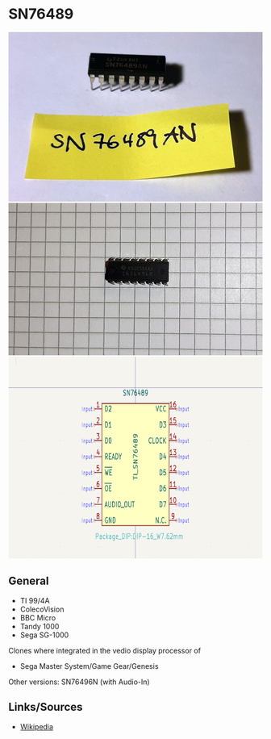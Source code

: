 # SN76489

<img src="SN76489AN.png" width="600">

<img src="SN76496.png" width="600">

<img src="kicad_SN76489.png" width="600" height="400">

## General
- TI 99/4A
- ColecoVision
- BBC Micro
- Tandy 1000
- Sega SG-1000 

Clones where integrated in the vedio display processor of

- Sega Master System/Game Gear/Genesis

Other versions: SN76496N (with Audio-In)

## Links/Sources
- [Wikipedia](https://en.wikipedia.org/wiki/Texas_Instruments_SN76489)
